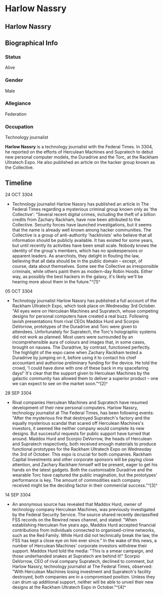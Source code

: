 # Harlow Nassry
## Harlow Nassry

		

## Biographical Info

### Status

Alive

### Gender

Male

### Allegiance

Federation

### Occupation

Technology journalist

**Harlow Nassry** is a technology journalist with the Federal Times. In 3304, he reported on the efforts of Herculean Machines and Supratech to debut new personal computer models, the Duradrive and the Torc, at the Rackham Ultratech Expo. He also published an article on the hacker group known as the Collective.

## Timeline

24 OCT 3304

- Technology journalist Harlow Nassry has published an article in The Federal Times regarding a mysterious criminal group known only as 'the Collective': "Several recent digital crimes, including the theft of a billion credits from Zachary Rackham, have now been attributed to the Collective. Security forces have launched investigations, but it seems that the name is already well known among hacker communities. The Collective is a group of anti-authority 'hacktivists' who believe that all information should be publicly available. It has existed for some years, but until recently its activities have been small scale. Nobody knows the identity of the group's members, which has no spokespersons or apparent leaders. As anarchists, they delight in flouting the law, believing that all data should be in the public domain – except, of course, data about themselves. Some see the Collective as irresponsible criminals, while others paint them as modern-day Robin Hoods. Either way, as possibly the best hackers in the galaxy, it's likely we'll be hearing more about them in the future."^[1]^

05 OCT 3304

- Technology journalist Harlow Nassry has published a full account of the Rackham Ultratech Expo, which took place on Wednesday 3rd October. "All eyes were on Herculean Machines and Supratech, whose competing designs for personal computers have created a real buzz. Following lavish presentations from rival CEOs Maddox Hurd and Scorpio DeVorrow, prototypes of the Duradrive and Torc were given to attendees. Unfortunately for Supratech, the Torc's holographic systems did not work as planned. Most users were surrounded by an incomprehensible aura of colours and images that, in some cases, brought on nausea. The Duradrive, by contrast, functioned perfectly. The highlight of the expo came when Zachary Rackham tested a Duradrive by jumping on it, before using it to contact his chief accountant and authorise preliminary funding for the device. He told the crowd, 'I could have done with one of these back in my spacefaring days!' It's clear that the support given to Herculean Machines by the galactic community has allowed them to deliver a superior product – one we can expect to see on the market soon."^[2]^

28 SEP 3304

- Rival companies Herculean Machines and Supratech have resumed development of their new personal computers. Harlow Nassry, technology journalist at The Federal Times, has been following events: "After the mysterious fire that destroyed Supratech's factory and the equally mysterious scandal that scared off Herculean Machines's investors, it seemed like neither company would complete its new designs. But successful requests for public support have turned that around. Maddox Hurd and Scorpio DeVorrow, the heads of Herculean and Supratech respectively, both received enough materials to produce functional prototypes for the Rackham Ultratech Expo on Wednesday the 3rd of October. This expo is crucial for both companies. Rackham Capital Investments and other corporate sponsors will be paying close attention, and Zachary Rackham himself will be present, eager to get his hands on the latest gadgets. Both the customisable Duradrive and the wearable Torc have captured the public imagination, but the prototypes' performance is key. The amount of commodities each company received might be the deciding factor in their commercial success."^[3]^

14 SEP 3304

- An anonymous source has revealed that Maddox Hurd, owner of technology company Herculean Machines, was previously investigated by the Federal Security Service. The source shared recently declassified FSS records on the Rewired news channel, and stated: "When establishing Herculean five years ago, Maddox Hurd accepted financial contributions from individuals connected to organised-crime networks, such as the Red Family. While Hurd did not technically break the law, the FSS has kept a close eye on him ever since." In the wake of this news, a number of Herculean Machines' corporate investors withdrew their support. Maddox Hurd told the media: "This is a smear campaign, and those underhanded snakes at Supratech are behind it!" Scorpio DeVorrow, CEO of rival company Supratech, declined to comment, but Harlow Nassry, technology journalist at The Federal Times, observed: "With Herculean Machines losing investment and Supratech's facility destroyed, both companies are in a compromised position. Unless they can drum up additional support, neither will be able to unveil their new designs at the Rackham Ultratech Expo in October."^[4]^